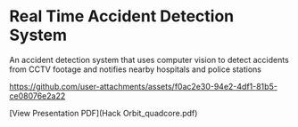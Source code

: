 # Real Time Accident Detection System

An accident detection system that uses computer vision to detect accidents from CCTV footage and notifies nearby hospitals and police stations

https://github.com/user-attachments/assets/f0ac2e30-94e2-4df1-81b5-ce08076e2a22

[View Presentation PDF](Hack Orbit_quadcore.pdf)
